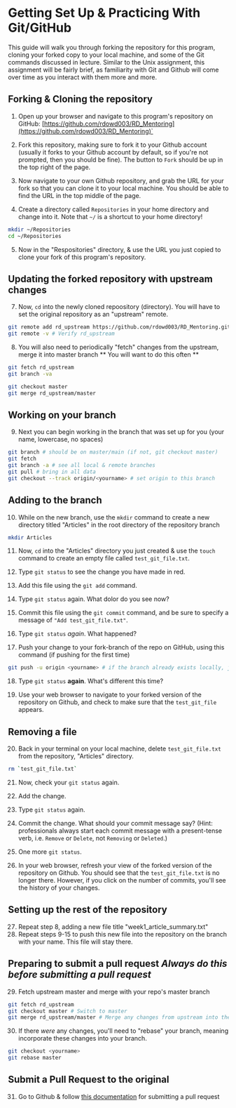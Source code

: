 # Getting Set Up & Practicing With Git/GitHub

This guide will walk you through forking the repository for this
program, cloning your forked copy to your local machine, and some of the
Git commands discussed in lecture. Similar to the Unix assignment, this
assignment will be fairly brief, as familiarity with Git and Github will
come over time as you interact with them more and more.

## Forking & Cloning the repository
1. Open up your browser and navigate to this program's repository on GitHub:
[https://github.com/rdowd003/RD_Mentoring](https://github.com/rdowd003/RD_Mentoring)`

2. Fork this repository, making sure to fork it to your Github
account (usually it forks to your Github account by default, so if you're not
prompted, then you should be fine). The button to `Fork` should be up in the
top right of the page.

3. Now navigate to your own Github repository, and grab the URL for your
fork so that you can clone it to your local machine. You should be able
to find the URL in the top middle of the page.

4. Create a directory called `Repositories` in your home directory and change into it. Note that `~/` is a shortcut to your home directory!
```bash
mkdir ~/Repositories
cd ~/Repositories
```

5. Now in the "Respositories" directory, & use the URL you just copied to clone your fork of this program's repository. 


## Updating the forked repository with upstream changes
7. Now, `cd` into the newly cloned repoository (directory). You will have to set the original repository as an "upstream" remote.
```bash
git remote add rd_upstream https://github.com/rdowd003/RD_Mentoring.git
git remote -v # Verify rd_upstream
```

8. You will also need to periodically "fetch" changes from the upstream, merge it into master branch ** You will want to do this often **
```bash
git fetch rd_upstream
git branch -va

git checkout master
git merge rd_upstream/master
```

## Working on your branch
9. Next you can begin working in the branch that was set up for you (your name, lowercase, no spaces)
```bash
git branch # should be on master/main (if not, git checkout master)
git fetch
git branch -a # see all local & remote branches
git pull # bring in all data
git checkout --track origin/<yourname> # set origin to this branch
```

## Adding to the branch
10. While on the new branch, use the `mkdir` command to create a new directory titled "Articles" in the root directory of the repository branch
```bash
mkdir Articles
```

11. Now, `cd` into the "Articles" directory you just created & use the `touch` command to create an empty file called `test_git_file.txt`.

12. Type `git status` to see the change you have made in red.

13. Add this file using the `git add` command.

14. Type `git status` again. What dolor do you see now?

15. Commit this file using the `git commit` command, and be sure to specify a message of `"Add test_git_file.txt"`.

16. Type `git status` *again*. What happened?

17. Push your change to your fork-branch of the repo on GitHub, using this command (if pushing for the first time)
```bash
git push -u origin <yourname> # if the branch already exists locally, just use `git push`
```

18. Type `git status` **again**. What's different this time?

19. Use your web browser to navigate to your forked version of the repository on Github, and check to make sure that the `test_git_file` appears.

## Removing a file
20. Back in your terminal on your local machine, delete `test_git_file.txt` from
the repository, "Articles" directory.
```bash
rm `test_git_file.txt`
```

21. Now, check your `git status` again.

22. Add the change.

23. Type `git status` again.

24. Commit the change. What should your commit message say? (Hint: professionals always start each commit message with a present-tense verb, i.e. `Remove` or `Delete`, not `Removing` or `Deleted`.)

25. One more `git status`.

26. In your web browser, refresh your view of the forked version of the repository on Github. You should see that the `test_git_file.txt` is no longer there. However, if you click on the number of commits, you'll see the history of your changes.

## Setting up the rest of the repository
27. Repeat step 8, adding a new file title "week1_article_summary.txt"
28. Repeat steps 9-15 to push this new file into the repository on the branch with your name. This file will stay there. 

## Preparing to submit a pull request *Always do this before submitting a pull request*
29. Fetch upstream master and merge with your repo's master branch
```bash
git fetch rd_upstream
git checkout master # Switch to master
git merge rd_upstream/master # Merge any changes from upstream into the master branch
```

30. If there *were* any changes, you'll need to "rebase" your branch, meaning incorporate these changes into your branch.
```bash
git checkout <yourname>
git rebase master
```

## Submit a Pull Request to the original
31. Go to Github & follow [this documentation](https://gist.github.com/Chaser324/ce0505fbed06b947d962) for submitting a pull request